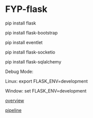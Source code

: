 # FYP-flask

pip install flask

pip install flask-bootstrap

pip install eventlet

pip install flask-socketio

pip install flask-sqlalchemy


Debug Mode:

Linux:
  export FLASK_ENV=development
  
Window:
  set FLASK_ENV=development

[overview](https://docs.google.com/document/d/1oYXBfSsrXQM78Fvqqk-nFNm5oLyM0JAnFdLaIHQajck/edit?usp=sharing)

[pipeline](https://docs.google.com/document/d/1_EJtF2skQDNwex0ntVgstE3AF8VTqejnrtQCkS1VgrY/edit?usp=sharing)
